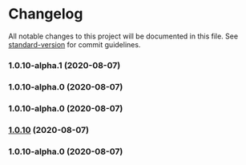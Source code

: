 # Changelog

All notable changes to this project will be documented in this file. See [standard-version](https://github.com/conventional-changelog/standard-version) for commit guidelines.

### 1.0.10-alpha.1 (2020-08-07)

### 1.0.10-alpha.0 (2020-08-07)

### 1.0.10-alpha.0 (2020-08-07)

### [1.0.10](https://github.com/lk0606/npm_test_table/compare/v1.0.10-alpha.0...v1.0.10) (2020-08-07)

### 1.0.10-alpha.0 (2020-08-07)
